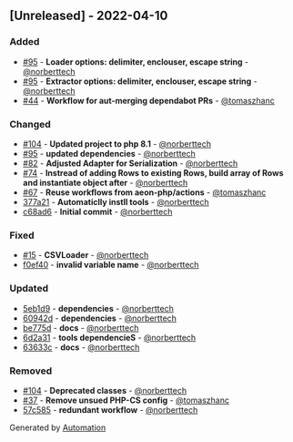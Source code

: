 ## [Unreleased] - 2022-04-10

### Added
- [#95](https://github.com/flow-php/etl-adapter-csv/pull/95) - **Loader options: delimiter, enclouser, escape string** - [@norberttech](https://github.com/norberttech)
- [#95](https://github.com/flow-php/etl-adapter-csv/pull/95) - **Extractor options: delimiter, enclouser, escape string** - [@norberttech](https://github.com/norberttech)
- [#44](https://github.com/flow-php/etl-adapter-csv/pull/44) - **Workflow for aut-merging dependabot PRs** - [@tomaszhanc](https://github.com/tomaszhanc)

### Changed
- [#104](https://github.com/flow-php/etl-adapter-csv/pull/104) - **Updated project to php 8.1** - [@norberttech](https://github.com/norberttech)
- [#95](https://github.com/flow-php/etl-adapter-csv/pull/95) - **updated dependencies** - [@norberttech](https://github.com/norberttech)
- [#82](https://github.com/flow-php/etl-adapter-csv/pull/82) - **Adjusted Adapter for Serialization** - [@norberttech](https://github.com/norberttech)
- [#74](https://github.com/flow-php/etl-adapter-csv/pull/74) - **Instread of adding Rows to existing Rows, build array of Rows and instantiate object after** - [@norberttech](https://github.com/norberttech)
- [#67](https://github.com/flow-php/etl-adapter-csv/pull/67) - **Reuse workflows from aeon-php/actions** - [@tomaszhanc](https://github.com/tomaszhanc)
- [377a21](https://github.com/flow-php/etl-adapter-csv/commit/377a219a347232105350636270b17c674975f78e) - **Automaticlly instll tools** - [@norberttech](https://github.com/norberttech)
- [c68ad6](https://github.com/flow-php/etl-adapter-csv/commit/c68ad6c579a3954471e3c9c7233d3bed27cc1eb2) - **Initial commit** - [@norberttech](https://github.com/norberttech)

### Fixed
- [#15](https://github.com/flow-php/etl-adapter-csv/pull/15) - **CSVLoader** - [@norberttech](https://github.com/norberttech)
- [f0ef40](https://github.com/flow-php/etl-adapter-csv/commit/f0ef40204297eb924a9d0cbb8ef89510ba9bde8a) - **invalid variable name** - [@norberttech](https://github.com/norberttech)

### Updated
- [5eb1d9](https://github.com/flow-php/etl-adapter-csv/commit/5eb1d9195cadb23d361e4097ab55878b40108de7) - **dependencies** - [@norberttech](https://github.com/norberttech)
- [60942d](https://github.com/flow-php/etl-adapter-csv/commit/60942dabb52ddef01139d49ce35643259176c879) - **dependencies** - [@norberttech](https://github.com/norberttech)
- [be775d](https://github.com/flow-php/etl-adapter-csv/commit/be775d28c349efbf267704d99d7c6d392788b9e1) - **docs** - [@norberttech](https://github.com/norberttech)
- [6d2a31](https://github.com/flow-php/etl-adapter-csv/commit/6d2a31be222529fcf8ce53a74702544839fd60ed) - **tools dependencieS** - [@norberttech](https://github.com/norberttech)
- [63633c](https://github.com/flow-php/etl-adapter-csv/commit/63633cae23ccfa2222925a1c94c9acf9aca65e7d) - **docs** - [@norberttech](https://github.com/norberttech)

### Removed
- [#104](https://github.com/flow-php/etl-adapter-csv/pull/104) - **Deprecated classes** - [@norberttech](https://github.com/norberttech)
- [#37](https://github.com/flow-php/etl-adapter-csv/pull/37) - **Remove unsued PHP-CS config** - [@tomaszhanc](https://github.com/tomaszhanc)
- [57c585](https://github.com/flow-php/etl-adapter-csv/commit/57c5858a31b76eb255c450d7ad0af9b2fac5f11d) - **redundant workflow** - [@norberttech](https://github.com/norberttech)

Generated by [Automation](https://github.com/aeon-php/automation)